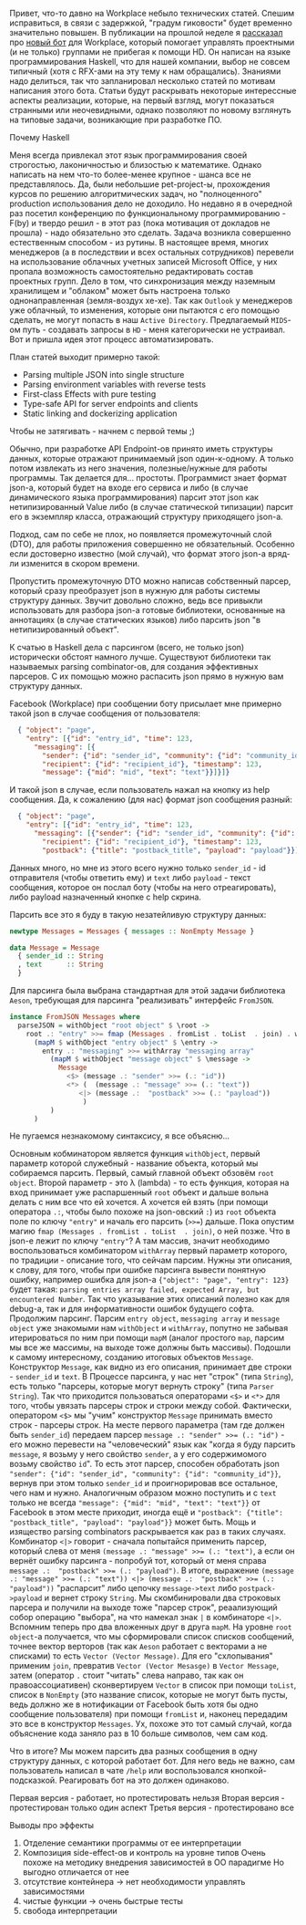 Привет, что-то давно на Workplace небыло технических статей. Спешим исправиться, в связи с задержкой, "градум гиковости" будет временно значительно повышен. В публикации на прошлой неделе я [рассказал](https://itransition.workplace.com/groups/1394518670594144/permalink/2957160354329960/) про [новый бот](https://itransition.workplace.com/chat/t/105678357661487) для Workplace, который помогает управлять проектными (и не только) группами не прибегая к помощи HD. Он написан на языке программирования Haskell, что для нашей компании, выбор не совсем типичный (хотя с RFX-ами на эту тему к нам обращались). Знаниями надо делиться, так что запланировал несколько статей по мотивам написания этого бота. Статьи будут раскрывать некоторые интерессные аспекты реализации, которые, на первый взгляд, могут показаться странными или неочевидными, однако позволяют по новому взглянуть на типовые задачи, возникающие при разработке ПО.

Почему Haskell

Меня всегда привлекал этот язык программирования своей строгостью, лаконичностью и близостью к математике. Однако написать на нем что-то более-менее крупное - шанса все не представлялось. Да, были небольшие pet-project-ы, прохождения курсов по решению алгоритмических задач, но "полноценного" production использования дело не доходило. 
Но недавно я в очередной раз посетил конференцию по функциональному программированию - F(by) и твердо решил - в этот раз (пока мотивация от докладов не прошла) - надо обязательно это сделать. Задача возникла совершенно естественным способом - из рутины. 
В настоящее время, многих менеджеров (а в последствии и всех остальных сотрудников) перевели на использование облачных учетных записей Microsoft Office, у них пропала возможность самостоятельно редактировать состав проектных групп. Дело в том, что синхронизация между наземным хранилищем и "облаком" может быть настроена только однонаправленная (земля-воздух хе-хе). Так как `Outlook` у менеджеров уже облачный, то изменения, которые они пытаются с его помощью сделать, не могут попасть в наш `Active Directory`. Предлагаемый `MIDS`-ом путь - создавать запросы в `HD` - меня категорически не устраивал. Вот и пришла идея этот процесс автоматизировать.

План статей выходит примерно такой:

* Parsing multiple JSON into single structure
* Parsing environment variables with reverse tests
* First-class Effects with pure testing
* Type-safe API for server endpoints and clients
* Static linking and dockerizing application

Чтобы не затягивать - начнем с первой темы ;)

Обычно, при разработке API Endpoint-ов принято иметь структуры данных, которые отражают принимаемый json один-к-одному. А только потом извлекать из него значения, полезные/нужные для работы программы. Так делается для... простоты. Программист знает формат json-а, который будет на входе его сервиса и либо (в случае динамического языка программирования) парсит этот json как нетипизированный Value либо (в случае статической типизации) парсит его в экземпляр класса, отражающий структуру приходящего json-а.

Подход, сам по себе не плох, но появляется промежуточный слой (DTO), для работы приложения совершенно не обязательный. Особенно если достоверно известно (мой случай), что формат этого json-а вряд-ли изменится в скором времени.

Пропустить промежуточную DTO можно написав собственный парсер, который сразу преобразует json в нужную для работы системы структуру данных. Звучит довольно сложно, ведь все привыкли использовать для разбора json-а готовые библиотеки, основанные на аннотациях (в случае статических языков) либо парсить json "в нетипизированный объект".

К счатью в Haskell дела с парсингом (всего, не только json) исторически обстоят намного лучше. Существуют библиотеки так называемых parsing combinator-ов, для создания эффективных парсеров. С их помощью можно распасить json прямо в нужную вам структуру данных.

Facebook (Workplace) при сообщении боту присылает мне примерно такой json в случае сообщения от пользователя:
```json
  { "object": "page",
    "entry": [{"id": "entry_id", "time": 123,
      "messaging": [{
        "sender": {"id": "sender_id", "community": {"id": "community_id"}},
        "recipient": {"id": "recipient_id"}, "timestamp": 123,
        "message": {"mid": "mid", "text": "text"}}]}]}
```

И такой json в случае, если пользователь нажал на кнопку из help сообщения. Да, к сожалению (для нас) формат json сообщения разный:
```json
  { "object": "page",
    "entry": [{"id": "entry_id", "time": 123,
      "messaging": [{"sender": {"id": "sender_id", "community": {"id": "community_id"}},
        "recipient": {"id": "recipient_id"}, "timestamp": 123,
        "postback": {"title": "postback_title", "payload": "payload"}}]}]}
```

Данных много, но мне из этого всего нужно только `sender_id` - id отправителя (чтобы ответить ему) и `text` либо `payload` - текст сообщения, которое он послал боту (чтобы на него отреагировать), либо payload назначенный кнопке с help скрина.

Парсить все это я буду в такую незатейливую структуру данных:

```haskell
newtype Messages = Messages { messages :: NonEmpty Message }

data Message = Message
  { sender_id :: String
  , text      :: String
  }
```

Для парсинга была выбрана стандартная для этой задачи библиотека `Aeson`, требующая для парсинга "реализивать" интерфейс `FromJSON`.

```haskell
instance FromJSON Messages where
  parseJSON = withObject "root object" $ \root ->
    root .: "entry" >>= fmap (Messages . fromList . toList  . join) . withArray "entries array"
      (mapM $ withObject "entry object" $ \entry ->
        entry .: "messaging" >>= withArray "messaging array"
          (mapM $ withObject "message object" $ \message ->
            Message
              <$> (message .: "sender" >>= (.: "id"))
              <*> (  (message .: "message" >>= (.: "text"))
                 <|> (message .:  "postback" >>= (.: "payload"))
                  )
          )
      )
```

Не пугаемся незнакомому синтаксису, я все объясню...

Основным кобминатором является функция `withObject`, первый параметр которой служебный - название объекта, который мы собираемся парсить. Первый, самый главной объект обзовём `root object`. Второй параметр - это λ (lambda) - то есть функция, которая на вход принимает уже распаршенный `root` объект и дальше вольна делать с ним все что ей хочется. А хочется ей взять (при помощи оператора `.:`, чтобы было похоже на json-овский `:`) из `root` объекта поле по ключу `"entry"` и началь его парсить (`>>=`) дальше. Пока опустим магию `fmap (Messages . fromList . toList  . join)`, о ней позже. Что в json-е лежит по ключу `"entry"`? А там массив, значит необходимо воспользоваться комбинатором `withArray` первый параметр которого, по традиции - описание того, что сейчам парсим. Нужны эти описания, к слову, для того, чтобы при ошибке парсинга вывести понятную ошибку, например ошибка для json-а `{"object": "page", "entry": 123}` будет такая: `parsing entries array failed, expected Array, but encountered Number`. Так что указывание этих описаний полезно как для debug-а, так и для информативности ошибок будущего софта. Продолжим парсинг. Парсим `entry object`, `messaging array` и `message object` уже знакомыми нам `withObject` и `withArray`, попутно не забывая итерироваться по ним при помощи `mapM` (аналог простого `map`, парсим мы все же массимы, на выходе тоже должны быть массивы). Подошли к самому интересному, созданию итоговых объектов `Message`. Конструктор `Message`, как видно из его описания, принимает две строки - `sender_id` и `text`. В Процессе парсинга, у нас нет "строк" (типа `String`), есть только "парсеры, которые могут вернуть строку" (типа `Parser String`). Так что приходится пользоваться операторами `<$>` и `<*>` для того, чтобы увязать парсеры строк и строки между собой. Фактически, оператором `<$>` мы "учим" конструктор `Message` принимать вместо строк - парсеры строк. На месте первого параметра (там где должен быть `sender_id`) передаем парсер `message .: "sender" >>= (.: "id")` - его можно перевести на "человеческий" язык как "когда я буду парсить `message`, я возьму у него свойство `sender`, а у его содержимомого возьму свойство `id`". То есть этот парсер, способен обработать json `"sender": {"id": "sender_id", "community": {"id": "community_id"}}`, вернув при этом только `sender_id` и проигнорировав все остальное, чего нам и нужно. Аналогичным образом можно поступить и с `text` только не всегда `"message": {"mid": "mid", "text": "text"}}` от Facebook в этом месте приходит, иногда ещё и `"postback": {"title": "postback_title", "payload": "payload"}}` может быть. Мощь и изящество parsing combinators раскрывается как раз в таких случаях. Комбинатор `<|>` говорит - сначала попытайся применить парсер, который слева от меня `(message .: "message" >>= (.: "text")`, а если он вернёт ошибку парсинга - попробуй тот, который от меня справа `message .:  "postback" >>= (.: "payload")`. В итоге, выражение `(message .: "message" >>= (.: "text")) <|> (message .:  "postback" >>= (.: "payload"))` "распарсит" либо цепочку `message->text` либо `postpack->payload` и вернет строку `String`. Мы скомбинировали два строковых парсера и получили на выходе тоже "парсер строк", реаализующий собор операцию "выбора", на что намекал знак `|` в комбинаторе `<|>`. Вспомним теперь про два вложенных друг в друга `mapM`. На уровне `root object`-а получается, что мы сформировали список списков сообщений, точнее вектор верторов (так как `Aeson` работает с векторами а не списками) то есть `Vector (Vector Message)`. Для его "схлопывания" применим `join`, превратив `Vector (Vector Mesasge)` в `Vector Message`, затем (оператор `.` стоит "читать" слева направо, так как он правоассоциативен) сконвертируем `Vector` в список при помощи `toList`, список в `NonEmpty` (это название список, которые не могут быть пусты, ведь должно же в нотификации от Facebook быть хотя бы одно сообщение пользователя) при помощи `fromList` и, наконец передадим это все в конструктор `Messages`. Ух, похоже это тот самый случай, когда объяснение кода заняло раз в 10 больше символов, чем сам код.

Что в итоге? Мы можем парсить два разных сообщения в одну структуру данных, с которой работает бот. Для него ведь не важно, сам пользователь написал в чате `/help` или воспользовался кнопкой-подсказкой. Реагировать бот на это должен одинаково.



Первая версия - работает, но протестировать нельзя
Вторая версия - протестирован только один аспект
Третья версия - протестировано все

Выводы про эффекты
1) Отделение семантики программы от ее интерпретации
2) Композиция side-effect-ов и контроль на уровне типов
Очень похоже на методику внедрения зависимостей в OO парадигме
Но выгодно отличается от нее 
1) отсутствие контейнера -> нет необходимости управлять зависимостями
2) чистые функции -> очень быстрые тесты
2) свобода интерпретации